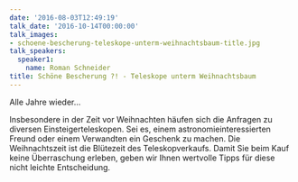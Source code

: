 ```yaml
---
date: '2016-08-03T12:49:19'
talk_date: '2016-10-14T00:00:00'
talk_images:
- schoene-bescherung-teleskope-unterm-weihnachtsbaum-title.jpg
talk_speakers:
  speaker1:
    name: Roman Schneider
title: Schöne Bescherung ?! - Teleskope unterm Weihnachtsbaum
---
```


Alle Jahre wieder...

Insbesondere in der Zeit vor Weihnachten häufen sich die Anfragen zu diversen Einsteigerteleskopen. Sei es, einem astronomieinteressierten Freund oder einem Verwandten ein Geschenk zu machen. Die Weihnachtszeit ist die Blütezeit des Teleskopverkaufs. Damit Sie beim Kauf keine Überraschung erleben, geben wir Ihnen wertvolle Tipps für diese nicht leichte Entscheidung.